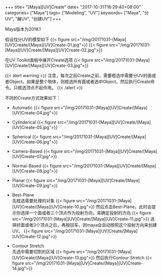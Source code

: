 +++
title= "[Maya][UV]Create"
date= "2017-10-31T16:29:40+08:00"
categories= ["Maya"]
tags= ["Modeling", "UV"]
keywords= ["Maya", "分UV", "展UV", "创建UV"]
+++

Maya版本为2018.1

假设找分UV的模型如下
{{< figure src="/img/20171031-[Maya][UV]Create/[Maya][UV]Create-01.jpg">}}
{{< figure src="/img/20171031-[Maya][UV]Create/[Maya][UV]Create-02.jpg">}}

在UV Toolkit面板中展开Create选项
{{< figure src="/img/20171031-[Maya][UV]Create/[Maya][UV]Create-03.jpg">}}

{{< alert warning >}} 注意，每次之前Create之前，需要框选中需要分UV的面或者Object。如果是整个物体，则框选所有面或者选中Object，然后执行Create命令。只框选顶点不起作用。 {{< /alert >}}

不同的Create方式效果如下：

+ Automatic
{{< figure src="/img/20171031-[Maya][UV]Create/[Maya][UV]Create-04.jpg">}}

+ Cylinderical
{{< figure src="/img/20171031-[Maya][UV]Create/[Maya][UV]Create-05.jpg">}}

+ Spherical
{{< figure src="/img/20171031-[Maya][UV]Create/[Maya][UV]Create-06.jpg">}}

+ Camera-Based
{{< figure src="/img/20171031-[Maya][UV]Create/[Maya][UV]Create-07.jpg">}}

+ Normal-Based
{{< figure src="/img/20171031-[Maya][UV]Create/[Maya][UV]Create-08.jpg">}}

+ Planar
{{< figure src="/img/20171031-[Maya][UV]Create/[Maya][UV]Create-09.jpg">}}

+ Best-Plane  
先框选需要处理的对象
{{< figure src="/img/20171031-[Maya][UV]Create/[Maya][UV]Create-10.jpg">}}
然后点击Best-Plane，此时会提示你选择一个面或者三个顶点作为投射方向，来确定投射的方向
{{< figure src="/img/20171031-[Maya][UV]Create/[Maya][UV]Create-11.jpg">}}
选择好面或者3个顶点之后，再按回车，则maya会自动按照这个投射方向来创建UV。
{{< figure src="/img/20171031-[Maya][UV]Create/[Maya][UV]Create-12.jpg">}}

+ Contour Stretch  
先选中需要切割的区域
{{< figure src="/img/20171031-[Maya][UV]Create/[Maya][UV]Create-13.jpg">}}
然后执行Contour Stretch
{{< figure src="/img/20171031-[Maya][UV]Create/[Maya][UV]Create-14.jpg">}}

